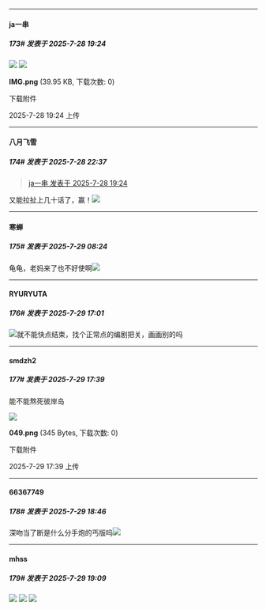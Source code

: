 ﻿
*****

####  ja一串  
##### 173#       发表于 2025-7-28 19:24

<img src="https://static.stage1st.com/image/smiley/face2017/022.png" referrerpolicy="no-referrer">

<img src="https://img.stage1st.com/forum/202507/28/192446ztowtmmlatrmf9mt.png" referrerpolicy="no-referrer">

<strong>IMG.png</strong> (39.95 KB, 下载次数: 0)

下载附件

2025-7-28 19:24 上传


*****

####  八月飞雪  
##### 174#       发表于 2025-7-28 22:37

<blockquote><a href="httphttps://stage1st.com/2b/forum.php?mod=redirect&amp;goto=findpost&amp;pid=68174307&amp;ptid=2253852" target="_blank">ja一串 发表于 2025-7-28 19:24</a></blockquote>
又能拉扯上几十话了，赢！<img src="https://static.stage1st.com/image/smiley/face2017/251.png" referrerpolicy="no-referrer">


*****

####  寒蝉  
##### 175#       发表于 2025-7-29 08:24

龟龟，老妈来了也不好使啊<img src="https://static.stage1st.com/image/smiley/face2017/067.png" referrerpolicy="no-referrer">


*****

####  RYURYUTA  
##### 176#       发表于 2025-7-29 17:01

<img src="https://static.stage1st.com/image/smiley/face2017/124.png" referrerpolicy="no-referrer">就不能快点结束，找个正常点的编剧把关，画画别的吗


*****

####  smdzh2  
##### 177#       发表于 2025-7-29 17:39

能不能熬死彼岸岛

<img src="https://img.stage1st.com/forum/202507/29/183921x4h0vd0o24y4hy0h.png" referrerpolicy="no-referrer">

<strong>049.png</strong> (345 Bytes, 下载次数: 0)

下载附件

2025-7-29 17:39 上传


*****

####  66367749  
##### 178#       发表于 2025-7-29 18:46

深吻当了断是什么分手炮的丐版吗<img src="https://static.stage1st.com/image/smiley/face2017/037.png" referrerpolicy="no-referrer">


*****

####  mhss  
##### 179#       发表于 2025-7-29 19:09

<img src="https://static.stage1st.com/image/smiley/face2017/037.png" referrerpolicy="no-referrer">
<img src="https://p.sda1.dev/26/3ea7e7e105f91edef4e81ea4e62d27d0/image.jpg" referrerpolicy="no-referrer">
<img src="https://p.sda1.dev/26/20bf6670abf8fe898e4050bbd33701cd/image.jpg" referrerpolicy="no-referrer">

